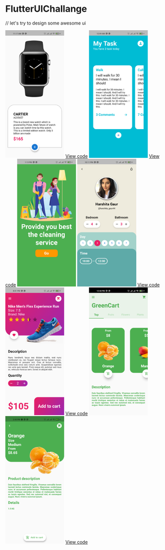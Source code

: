 # FlutterUIChallange
// let's try to design some awesome ui

<img src="https://raw.githubusercontent.com/thetahmeed/FlutterUIChallange/main/apple/apple.png" height="400">
<a href="https://github.com/thetahmeed/FlutterUIChallange/blob/9933ab2871e16d0f1af933533fe612422681b589/apple/lib/ui/apple.dart">View code</a>
<img src="https://raw.githubusercontent.com/thetahmeed/FlutterUIChallange/main/apple/ball.png" height="400">
<a href="https://github.com/thetahmeed/FlutterUIChallange/blob/9933ab2871e16d0f1af933533fe612422681b589/apple/lib/ui/ball.dart">View code</a>
<img src="https://github.com/thetahmeed/FlutterUIChallange/blob/main/apple/cat_a.png" height="400">
<img src="https://github.com/thetahmeed/FlutterUIChallange/blob/main/apple/cat_b.png" height="400">
<a href="https://github.com/thetahmeed/FlutterUIChallange/blob/9933ab2871e16d0f1af933533fe612422681b589/apple/lib/ui/cat.dart">View code</a>
<img src="https://github.com/thetahmeed/FlutterUIChallange/blob/main/apple/dog.png" height="400">
<a href="https://github.com/thetahmeed/FlutterUIChallange/blob/9933ab2871e16d0f1af933533fe612422681b589/apple/lib/ui/dog.dart">View code</a>
<img src="https://raw.githubusercontent.com/thetahmeed/FlutterUIChallange/main/apple/egg_a.png" height="400">
<img src="https://raw.githubusercontent.com/thetahmeed/FlutterUIChallange/main/apple/egg_b.png" height="400">
<a href="https://github.com/thetahmeed/FlutterUIChallange/blob/main/apple/lib/ui/egg.dart">View code</a>
